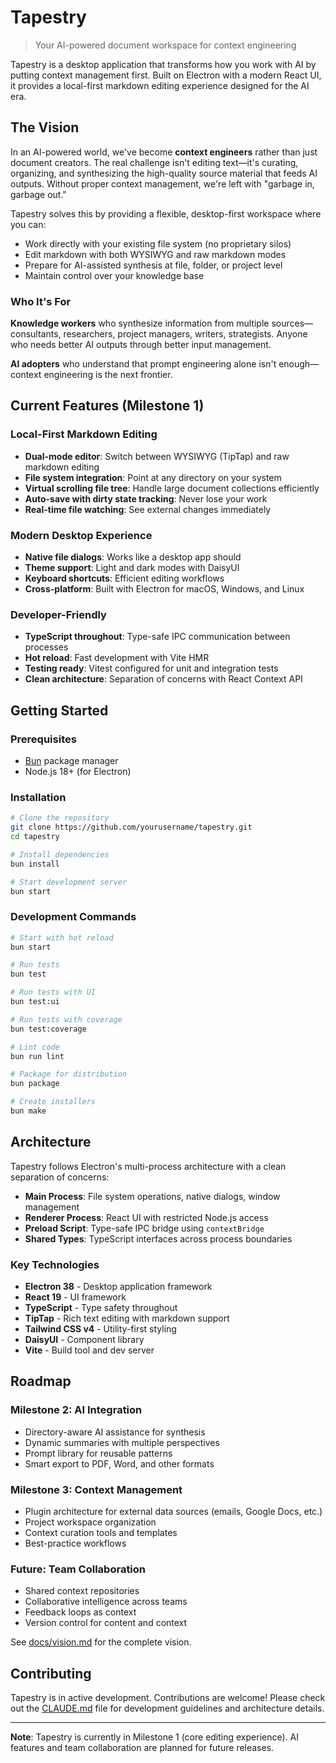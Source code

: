 # Tapestry

> Your AI-powered document workspace for context engineering

Tapestry is a desktop application that transforms how you work with AI by putting context management first. Built on Electron with a modern React UI, it provides a local-first markdown editing experience designed for the AI era.

## The Vision

In an AI-powered world, we've become **context engineers** rather than just document creators. The real challenge isn't editing text—it's curating, organizing, and synthesizing the high-quality source material that feeds AI outputs. Without proper context management, we're left with "garbage in, garbage out."

Tapestry solves this by providing a flexible, desktop-first workspace where you can:

- Work directly with your existing file system (no proprietary silos)
- Edit markdown with both WYSIWYG and raw markdown modes
- Prepare for AI-assisted synthesis at file, folder, or project level
- Maintain control over your knowledge base

### Who It's For

**Knowledge workers** who synthesize information from multiple sources—consultants, researchers, project managers, writers, strategists. Anyone who needs better AI outputs through better input management.

**AI adopters** who understand that prompt engineering alone isn't enough—context engineering is the next frontier.

## Current Features (Milestone 1)

### Local-First Markdown Editing
- **Dual-mode editor**: Switch between WYSIWYG (TipTap) and raw markdown editing
- **File system integration**: Point at any directory on your system
- **Virtual scrolling file tree**: Handle large document collections efficiently
- **Auto-save with dirty state tracking**: Never lose your work
- **Real-time file watching**: See external changes immediately

### Modern Desktop Experience
- **Native file dialogs**: Works like a desktop app should
- **Theme support**: Light and dark modes with DaisyUI
- **Keyboard shortcuts**: Efficient editing workflows
- **Cross-platform**: Built with Electron for macOS, Windows, and Linux

### Developer-Friendly
- **TypeScript throughout**: Type-safe IPC communication between processes
- **Hot reload**: Fast development with Vite HMR
- **Testing ready**: Vitest configured for unit and integration tests
- **Clean architecture**: Separation of concerns with React Context API

## Getting Started

### Prerequisites
- [Bun](https://bun.sh/) package manager
- Node.js 18+ (for Electron)

### Installation

```bash
# Clone the repository
git clone https://github.com/yourusername/tapestry.git
cd tapestry

# Install dependencies
bun install

# Start development server
bun start
```

### Development Commands

```bash
# Start with hot reload
bun start

# Run tests
bun test

# Run tests with UI
bun test:ui

# Run tests with coverage
bun test:coverage

# Lint code
bun run lint

# Package for distribution
bun package

# Create installers
bun make
```

## Architecture

Tapestry follows Electron's multi-process architecture with a clean separation of concerns:

- **Main Process**: File system operations, native dialogs, window management
- **Renderer Process**: React UI with restricted Node.js access
- **Preload Script**: Type-safe IPC bridge using `contextBridge`
- **Shared Types**: TypeScript interfaces across process boundaries

### Key Technologies

- **Electron 38** - Desktop application framework
- **React 19** - UI framework
- **TypeScript** - Type safety throughout
- **TipTap** - Rich text editing with markdown support
- **Tailwind CSS v4** - Utility-first styling
- **DaisyUI** - Component library
- **Vite** - Build tool and dev server

## Roadmap

### Milestone 2: AI Integration
- Directory-aware AI assistance for synthesis
- Dynamic summaries with multiple perspectives
- Prompt library for reusable patterns
- Smart export to PDF, Word, and other formats

### Milestone 3: Context Management
- Plugin architecture for external data sources (emails, Google Docs, etc.)
- Project workspace organization
- Context curation tools and templates
- Best-practice workflows

### Future: Team Collaboration
- Shared context repositories
- Collaborative intelligence across teams
- Feedback loops as context
- Version control for content and context

See [docs/vision.md](docs/vision.md) for the complete vision.

## Contributing

Tapestry is in active development. Contributions are welcome! Please check out the [CLAUDE.md](CLAUDE.md) file for development guidelines and architecture details.

---

**Note**: Tapestry is currently in Milestone 1 (core editing experience). AI features and team collaboration are planned for future releases.
